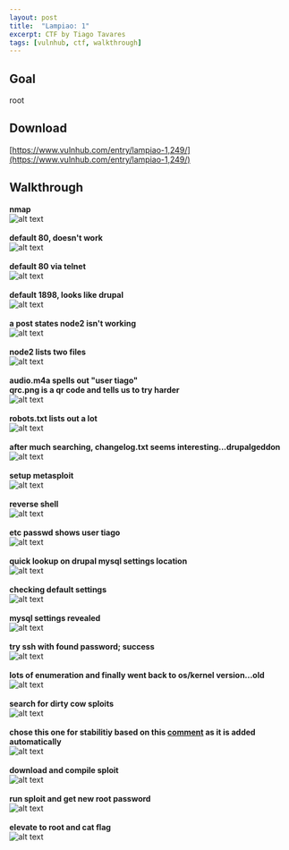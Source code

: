 ```yaml
---
layout: post
title:  "Lampiao: 1"
excerpt: CTF by Tiago Tavares
tags: [vulnhub, ctf, walkthrough]
---
```


## Goal #
root

## Download #
[https://www.vulnhub.com/entry/lampiao-1,249/](https://www.vulnhub.com/entry/lampiao-1,249/)

## Walkthrough #
**nmap**
<br>![alt text](../vulnhub/Lampiao_1/nmap.png)
<br><br>
**default 80, doesn't work**
<br>![alt text](../vulnhub/Lampiao_1/default80.png)
<br><br>
**default 80 via telnet**
<br>![alt text](../vulnhub/Lampiao_1/default80telnet.png)
<br><br>
**default 1898, looks like drupal**
<br>![alt text](../vulnhub/Lampiao_1/default1898.png)
<br><br>
**a post states node2 isn't working**
<br>![alt text](../vulnhub/Lampiao_1/firstarticle.png)
<br><br>
**node2 lists two files**
<br>![alt text](../vulnhub/Lampiao_1/node2.png)
<br><br>
**audio.m4a spells out "user tiago"**<br>
**qrc.png is a qr code and tells us to try harder**
<br>![alt text](../vulnhub/Lampiao_1/qrc.png)
<br><br>
**robots.txt lists out a lot**
<br>![alt text](../vulnhub/Lampiao_1/robots.png)
<br><br>
**after much searching, changelog.txt seems interesting...drupalgeddon**
<br>![alt text](../vulnhub/Lampiao_1/changelog.png)
<br><br>
**setup metasploit**
<br>![alt text](../vulnhub/Lampiao_1/msf_drupalgeddon.png)
<br><br>
**reverse shell**
<br>![alt text](../vulnhub/Lampiao_1/reverseshell.png)
<br><br>
**etc passwd shows user tiago**
<br>![alt text](../vulnhub/Lampiao_1/etcpasswd.png)
<br><br>
**quick lookup on drupal mysql settings location**
<br>![alt text](../vulnhub/Lampiao_1/defaultdrupal.png)
<br><br>
**checking default settings**
<br>![alt text](../vulnhub/Lampiao_1/defaultsettings.png)
<br><br>
**mysql settings revealed**
<br>![alt text](../vulnhub/Lampiao_1/mysql_settings.png)
<br><br>
**try ssh with found password; success**
<br>![alt text](../vulnhub/Lampiao_1/tiagossh.png)
<br><br>
**lots of enumeration and finally went back to os/kernel version...old**
<br>![alt text](../vulnhub/Lampiao_1/version.png)
<br><br>
**search for dirty cow sploits**
<br>![alt text](../vulnhub/Lampiao_1/searchsploit.png)
<br><br>
**chose this one for stabilitiy based on this [comment](https://github.com/dirtycow/dirtycow.github.io/issues/25#issuecomment-255852675) as it is added automatically**
<br>![alt text](../vulnhub/Lampiao_1/dirtycowexploit.png)
<br><br>
**download and compile sploit**
<br>![alt text](../vulnhub/Lampiao_1/exploitprep.png)
<br><br>
**run sploit and get new root password**
<br>![alt text](../vulnhub/Lampiao_1/exploitrun.png)
<br><br>
**elevate to root and cat flag**
<br>![alt text](../vulnhub/Lampiao_1/root_flag.png)
<br><br>

















